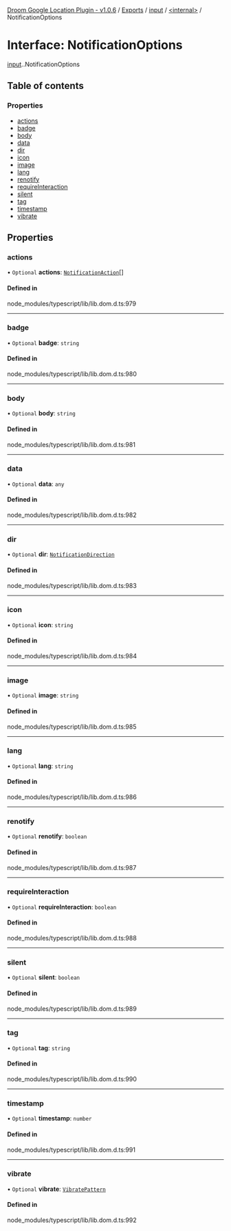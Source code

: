 [Droom Google Location Plugin - v1.0.6](../README.md) / [Exports](../modules.md) / [input](../modules/input.md) / [<internal\>](../modules/input._internal_.md) / NotificationOptions

# Interface: NotificationOptions

[input](../modules/input.md).[<internal>](../modules/input._internal_.md).NotificationOptions

## Table of contents

### Properties

- [actions](input._internal_.NotificationOptions.md#actions)
- [badge](input._internal_.NotificationOptions.md#badge)
- [body](input._internal_.NotificationOptions.md#body)
- [data](input._internal_.NotificationOptions.md#data)
- [dir](input._internal_.NotificationOptions.md#dir)
- [icon](input._internal_.NotificationOptions.md#icon)
- [image](input._internal_.NotificationOptions.md#image)
- [lang](input._internal_.NotificationOptions.md#lang)
- [renotify](input._internal_.NotificationOptions.md#renotify)
- [requireInteraction](input._internal_.NotificationOptions.md#requireinteraction)
- [silent](input._internal_.NotificationOptions.md#silent)
- [tag](input._internal_.NotificationOptions.md#tag)
- [timestamp](input._internal_.NotificationOptions.md#timestamp)
- [vibrate](input._internal_.NotificationOptions.md#vibrate)

## Properties

### actions

• `Optional` **actions**: [`NotificationAction`](input._internal_.NotificationAction.md)[]

#### Defined in

node_modules/typescript/lib/lib.dom.d.ts:979

___

### badge

• `Optional` **badge**: `string`

#### Defined in

node_modules/typescript/lib/lib.dom.d.ts:980

___

### body

• `Optional` **body**: `string`

#### Defined in

node_modules/typescript/lib/lib.dom.d.ts:981

___

### data

• `Optional` **data**: `any`

#### Defined in

node_modules/typescript/lib/lib.dom.d.ts:982

___

### dir

• `Optional` **dir**: [`NotificationDirection`](../modules/input._internal_.md#notificationdirection)

#### Defined in

node_modules/typescript/lib/lib.dom.d.ts:983

___

### icon

• `Optional` **icon**: `string`

#### Defined in

node_modules/typescript/lib/lib.dom.d.ts:984

___

### image

• `Optional` **image**: `string`

#### Defined in

node_modules/typescript/lib/lib.dom.d.ts:985

___

### lang

• `Optional` **lang**: `string`

#### Defined in

node_modules/typescript/lib/lib.dom.d.ts:986

___

### renotify

• `Optional` **renotify**: `boolean`

#### Defined in

node_modules/typescript/lib/lib.dom.d.ts:987

___

### requireInteraction

• `Optional` **requireInteraction**: `boolean`

#### Defined in

node_modules/typescript/lib/lib.dom.d.ts:988

___

### silent

• `Optional` **silent**: `boolean`

#### Defined in

node_modules/typescript/lib/lib.dom.d.ts:989

___

### tag

• `Optional` **tag**: `string`

#### Defined in

node_modules/typescript/lib/lib.dom.d.ts:990

___

### timestamp

• `Optional` **timestamp**: `number`

#### Defined in

node_modules/typescript/lib/lib.dom.d.ts:991

___

### vibrate

• `Optional` **vibrate**: [`VibratePattern`](../modules/input._internal_.md#vibratepattern)

#### Defined in

node_modules/typescript/lib/lib.dom.d.ts:992
